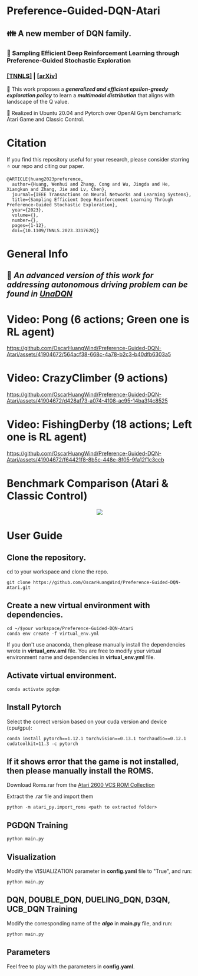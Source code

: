 # Preference-Guided-DQN-Atari
## :family: A new member of DQN family.

### :page_with_curl: Sampling Efficient Deep Reinforcement Learning through Preference-Guided Stochastic Exploration 
### [[**TNNLS**]](https://ieeexplore.ieee.org/document/10269149) | [[**arXiv**]](https://arxiv.org/abs/2206.09627)

:dizzy: This work proposes a **_generalized and efficient epsilon-greedy exploration policy_** to learn a **_multimodal distribution_** that aligns with landscape of the Q value.

:wrench: Realized in Ubuntu 20.04 and Pytorch over OpenAI Gym benchamark: Atari Game and Classic Control. 

# Citation
If you find this repository useful for your research, please consider starring :star: our repo and citing our paper.
```
@ARTICLE{huang2023preference,
  author={Huang, Wenhui and Zhang, Cong and Wu, Jingda and He, Xiangkun and Zhang, Jie and Lv, Chen},
  journal={IEEE Transactions on Neural Networks and Learning Systems}, 
  title={Sampling Efficient Deep Reinforcement Learning Through Preference-Guided Stochastic Exploration}, 
  year={2023},
  volume={},
  number={},
  pages={1-12},
  doi={10.1109/TNNLS.2023.3317628}}
```

# General Info
## :rocket: _An advanced version of this work for addressing autonomous driving problem can be found in [**UnaDQN**](https://oscarhuangwind.github.io/Learning-from-Intervention./)_

# Video: Pong (6 actions; Green one is RL agent)

https://github.com/OscarHuangWind/Preference-Guided-DQN-Atari/assets/41904672/564acf38-668c-4a78-b2c3-b40dfb6303a5

# Video: CrazyClimber (9 actions)

https://github.com/OscarHuangWind/Preference-Guided-DQN-Atari/assets/41904672/d428af73-a074-4108-ac95-14ba3f4c8525

# Video: FishingDerby (18 actions; Left one is RL agent)

https://github.com/OscarHuangWind/Preference-Guided-DQN-Atari/assets/41904672/f64421f8-8b5c-448e-8f05-9fa12f1c3ccb

# Benchmark Comparison (Atari & Classic Control)

<p align="center">
<img src="https://github.com/OscarHuangWind/Preference-Guided-DQN-Atari/blob/main/presentation/benchmark.PNG">
</p>

# User Guide

## Clone the repository.
cd to your workspace and clone the repo.
```
git clone https://github.com/OscarHuangWind/Preference-Guided-DQN-Atari.git
```

## Create a new virtual environment with dependencies.
```
cd ~/$your workspace/Preference-Guided-DQN-Atari
conda env create -f virtual_env.yml
```
If you don't use anaconda, then please manually install the dependencies wrote in **virtual_env.aml** file.
You are free to modify your virtual environment name and dependencies in **virtual_env.yml** file.

## Activate virtual environment.
```
conda activate pgdqn
```

## Install Pytorch
Select the correct version based on your cuda version and device (cpu/gpu):
```
conda install pytorch==1.12.1 torchvision==0.13.1 torchaudio==0.12.1 cudatoolkit=11.3 -c pytorch
```

## If it shows error that the game is not installed, then please manually install the ROMS.
Download Roms.rar from the [ Atari 2600 VCS ROM Collection](http://www.atarimania.com/rom_collection_archive_atari_2600_roms.html)

Extract the .rar file and import them
```
python -m atari_py.import_roms <path to extracted folder>

```

## PGDQN Training
```
python main.py
```

## Visualization
Modify the VISUALIZATION parameter in **config.yaml** file to "True", and run:
```
python main.py
```

## DQN, DOUBLE_DQN, DUELING_DQN, D3QN, UCB_DQN Training
Modify the corresponding name of the **_algo_** in **main.py** file, and run:
```
python main.py
```

## Parameters
Feel free to play with the parameters in **config.yaml**. 
